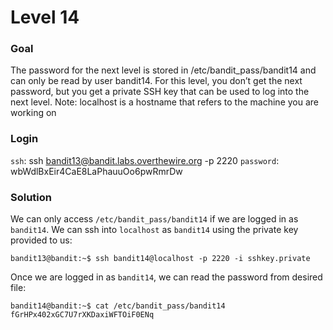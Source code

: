 # Level 14

### Goal
The password for the next level is stored in /etc/bandit_pass/bandit14 and can only be read by user bandit14. For this level, you don’t get the next password, but you get a private SSH key that can be used to log into the next level. Note: localhost is a hostname that refers to the machine you are working on

### Login
`ssh`: ssh bandit13@bandit.labs.overthewire.org -p 2220
`password`: wbWdlBxEir4CaE8LaPhauuOo6pwRmrDw

### Solution
We can only access `/etc/bandit_pass/bandit14` if we are logged in as `bandit14`. We can ssh into `localhost` as `bandit14` using the private key provided to us:

```shell
bandit13@bandit:~$ ssh bandit14@localhost -p 2220 -i sshkey.private
```
Once we are logged in as `bandit14`, we can read the password from desired file:
```shell
bandit14@bandit:~$ cat /etc/bandit_pass/bandit14
fGrHPx402xGC7U7rXKDaxiWFTOiF0ENq
```